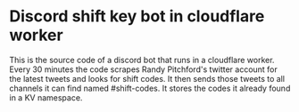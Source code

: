 # **Discord shift key bot in cloudflare worker**
This is the source code of a discord bot that runs in a cloudflare worker. Every 30 minutes the code scrapes Randy Pitchford's twitter account for the latest tweets and looks for shift codes. It then sends those tweets to all channels it can find named #shift-codes. It stores the codes it already found in a KV namespace.